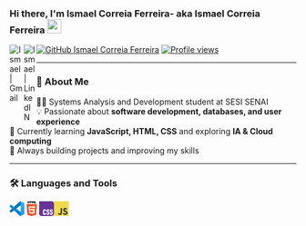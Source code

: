 ### Hi there, I'm Ismael Correia Ferreira- aka Ismael Correia Ferreira <img src="https://media.giphy.com/media/hvRJCLFzcasrR4ia7z/giphy.gif" width="25px" height="25px">

<a href="[ismaelcorreia980@gmail.com](https://mail.google.com/mail/u/1/#inbox)">
  <img align="left" alt="Ismael | Gmail" width="25px" src="https://upload.wikimedia.org/wikipedia/commons/7/7e/Gmail_icon_%282020%29.svg" />
</a>
<a href="linkedin.com.br">
  <img align="left" alt="Ismael | LinkedIN" width="22px" src="https://upload.wikimedia.org/wikipedia/commons/8/81/LinkedIn_icon.svg" />
</a>

[![GitHub Ismael Correia Ferreira](https://img.shields.io/github/followers/IsmaelCorreiaFerreiraT?label=follow&style=social)](https://github.com/IsmaelCorreiaFerreira)
[![Profile views](https://komarev.com/ghpvc/?username=IsmaelCorreiaFerreira&label=Profile%20views&color=0eb45e&style=flat)](https://github.com/IsmaelCorreiaFerreira)

---

### 🧔 About Me

👨‍💻 Systems Analysis and Development student at SESI SENAI  
💡 Passionate about **software development, databases, and user experience**  
🔭 Currently learning **JavaScript, HTML, CSS** and exploring **IA & Cloud computing**  
🚀 Always building projects and improving my skills

---

### 🛠 Languages and Tools

[<img align="left" alt="VS Code" width="26px" src="https://raw.githubusercontent.com/github/explore/80688e429a7d4ef2fca1e82350fe8e3517d3494d/topics/visual-studio-code/visual-studio-code.png" />][vscode]
[<img align="left" alt="HTML5" width="26px" src="https://raw.githubusercontent.com/github/explore/80688e429a7d4ef2fca1e82350fe8e3517d3494d/topics/html/html.png" />][html]
[<img align="left" alt="CSS3" width="26px" src="https://raw.githubusercontent.com/github/explore/80688e429a7d4ef2fca1e82350fe8e3517d3494d/topics/css/css.png" />][css]
[<img align="left" alt="JavaScript" width="26px" src="https://raw.githubusercontent.com/github/explore/80688e429a7d4ef2fca1e82350fe8e3517d3494d/topics/javascript/javascript.png" />][js]




[vscode]: https://code.visualstudio.com/
[html]: https://www.w3.org/html/
[css]: https://www.w3schools.com/css/
[js]: https://developer.mozilla.org/en-US/docs/Web/JavaScript

<br></br>

